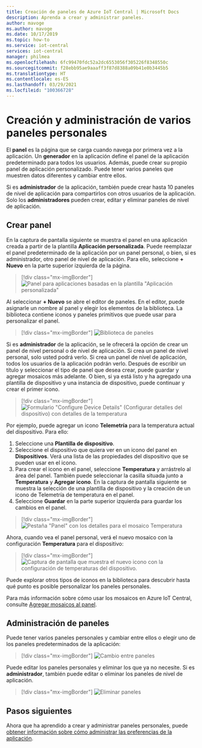 ```yaml
---
title: Creación de paneles de Azure IoT Central | Microsoft Docs
description: Aprenda a crear y administrar paneles.
author: mavoge
ms.author: mavoge
ms.date: 10/17/2019
ms.topic: how-to
ms.service: iot-central
services: iot-central
manager: philmea
ms.openlocfilehash: 6fc99470fdc52a2dc6553056f305226f8348550c
ms.sourcegitcommit: f28ebb95ae9aaaff3f87d8388a09b41e0b3445b5
ms.translationtype: HT
ms.contentlocale: es-ES
ms.lasthandoff: 03/29/2021
ms.locfileid: "100366728"
---
```

# <a name="create-and-manage-multiple-dashboards"></a>Creación y administración de varios paneles personales

El **panel** es la página que se carga cuando navega por primera vez a la aplicación. Un **generador** en la aplicación define el panel de la aplicación predeterminado para todos los usuarios. Además, puede crear su propio panel de aplicación personalizado. Puede tener varios paneles que muestren datos diferentes y cambiar entre ellos.

Si es **administrador** de la aplicación, también puede crear hasta 10 paneles de nivel de aplicación para compartirlos con otros usuarios de la aplicación. Solo los **administradores** pueden crear, editar y eliminar paneles de nivel de aplicación.  

## <a name="create-dashboard"></a>Crear panel

En la captura de pantalla siguiente se muestra el panel en una aplicación creada a partir de la plantilla **Aplicación personalizada**. Puede reemplazar el panel predeterminado de la aplicación por un panel personal, o bien, si es administrador, otro panel de nivel de aplicación. Para ello, seleccione **+ Nuevo** en la parte superior izquierda de la página.

> [!div class="mx-imgBorder"]
> ![Panel para aplicaciones basadas en la plantilla "Aplicación personalizada"](media/howto-create-personal-dashboards/dashboard-custom-app.png)

Al seleccionar **+ Nuevo** se abre el editor de paneles. En el editor, puede asignarle un nombre al panel y elegir los elementos de la biblioteca. La biblioteca contiene iconos y paneles primitivos que puede usar para personalizar el panel.

> [!div class="mx-imgBorder"]
> ![Biblioteca de paneles](media/howto-create-personal-dashboards/dashboard-library.png)

Si es **administrador** de la aplicación, se le ofrecerá la opción de crear un panel de nivel personal o de nivel de aplicación. Si crea un panel de nivel personal, solo usted podrá verlo. Si crea un panel de nivel de aplicación, todos los usuarios de la aplicación podrán verlo. Después de escribir un título y seleccionar el tipo de panel que desea crear, puede guardar y agregar mosaicos más adelante. O bien, si ya está listo y ha agregado una plantilla de dispositivo y una instancia de dispositivo, puede continuar y crear el primer icono.  

> [!div class="mx-imgBorder"]
> ![Formulario "Configure Device Details" (Configurar detalles del dispositivo) con detalles de la temperatura](media/howto-create-personal-dashboards/device-details.png)

Por ejemplo, puede agregar un icono **Telemetría** para la temperatura actual del dispositivo. Para ello:

1. Seleccione una **Plantilla de dispositivo**.
1. Seleccione el dispositivo que quiera ver en un icono del panel en **Dispositivos**. Verá una lista de las propiedades del dispositivo que se pueden usar en el icono.
1. Para crear el icono en el panel, seleccione **Temperatura** y arrástrelo al área del panel. También puede seleccionar la casilla situada junto a **Temperatura** y **Agregar icono**. En la captura de pantalla siguiente se muestra la selección de una plantilla de dispositivo y la creación de un icono de Telemetría de temperatura en el panel.
1. Seleccione **Guardar** en la parte superior izquierda para guardar los cambios en el panel.

> [!div class="mx-imgBorder"]
> ![Pestaña "Panel" con los detalles para el mosaico Temperatura](media/howto-create-personal-dashboards/temperature-tile-edit.png)

Ahora, cuando vea el panel personal, verá el nuevo mosaico con la configuración **Temperatura** para el dispositivo:

> [!div class="mx-imgBorder"]
> ![Captura de pantalla que muestra el nuevo icono con la configuración de temperaturas del dispositivo.](media/howto-create-personal-dashboards/temperature-tile-complete.png)

Puede explorar otros tipos de iconos en la biblioteca para descubrir hasta qué punto es posible personalizar los paneles personales.

Para más información sobre cómo usar los mosaicos en Azure IoT Central, consulte [Agregar mosaicos al panel](howto-add-tiles-to-your-dashboard.md).

## <a name="manage-dashboards"></a>Administración de paneles

Puede tener varios paneles personales y cambiar entre ellos o elegir uno de los paneles predeterminados de la aplicación:

> [!div class="mx-imgBorder"]
> ![Cambio entre paneles](media/howto-create-personal-dashboards/switch-dashboards.png)

Puede editar los paneles personales y eliminar los que ya no necesite. Si es **administrador**, también puede editar o eliminar los paneles de nivel de aplicación.

> [!div class="mx-imgBorder"]
> ![Eliminar paneles](media/howto-create-personal-dashboards/delete-dashboards.png)

## <a name="next-steps"></a>Pasos siguientes

Ahora que ha aprendido a crear y administrar paneles personales, puede [obtener información sobre cómo administrar las preferencias de la aplicación](howto-manage-preferences.md).
